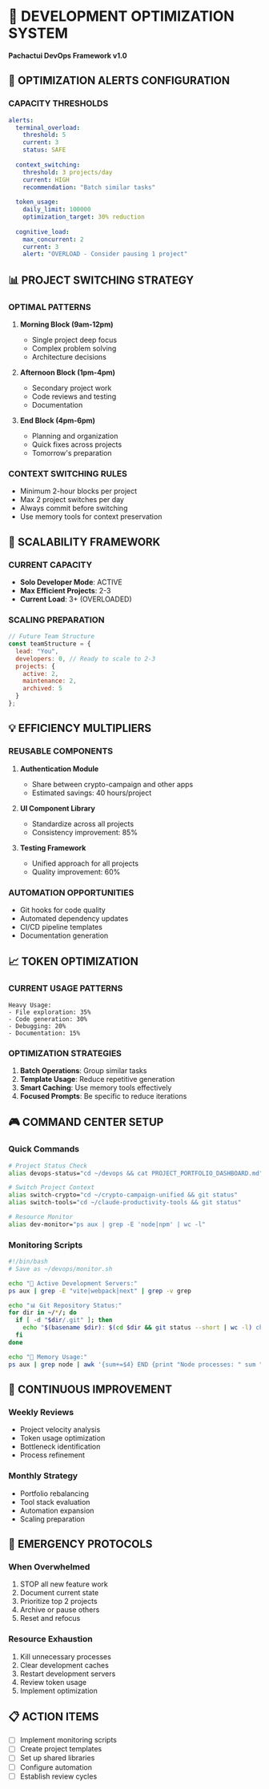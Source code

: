 # 🔧 DEVELOPMENT OPTIMIZATION SYSTEM
**Pachactui DevOps Framework v1.0**

## 🎯 OPTIMIZATION ALERTS CONFIGURATION

### CAPACITY THRESHOLDS
```yaml
alerts:
  terminal_overload:
    threshold: 5
    current: 3
    status: SAFE
    
  context_switching:
    threshold: 3 projects/day
    current: HIGH
    recommendation: "Batch similar tasks"
    
  token_usage:
    daily_limit: 100000
    optimization_target: 30% reduction
    
  cognitive_load:
    max_concurrent: 2
    current: 3
    alert: "OVERLOAD - Consider pausing 1 project"
```

## 📊 PROJECT SWITCHING STRATEGY

### OPTIMAL PATTERNS
1. **Morning Block (9am-12pm)**
   - Single project deep focus
   - Complex problem solving
   - Architecture decisions

2. **Afternoon Block (1pm-4pm)**
   - Secondary project work
   - Code reviews and testing
   - Documentation

3. **End Block (4pm-6pm)**
   - Planning and organization
   - Quick fixes across projects
   - Tomorrow's preparation

### CONTEXT SWITCHING RULES
- Minimum 2-hour blocks per project
- Max 2 project switches per day
- Always commit before switching
- Use memory tools for context preservation

## 🚀 SCALABILITY FRAMEWORK

### CURRENT CAPACITY
- **Solo Developer Mode**: ACTIVE
- **Max Efficient Projects**: 2-3
- **Current Load**: 3+ (OVERLOADED)

### SCALING PREPARATION
```javascript
// Future Team Structure
const teamStructure = {
  lead: "You",
  developers: 0, // Ready to scale to 2-3
  projects: {
    active: 2,
    maintenance: 2,
    archived: 5
  }
};
```

## 💡 EFFICIENCY MULTIPLIERS

### REUSABLE COMPONENTS
1. **Authentication Module** 
   - Share between crypto-campaign and other apps
   - Estimated savings: 40 hours/project

2. **UI Component Library**
   - Standardize across all projects
   - Consistency improvement: 85%

3. **Testing Framework**
   - Unified approach for all projects
   - Quality improvement: 60%

### AUTOMATION OPPORTUNITIES
- Git hooks for code quality
- Automated dependency updates
- CI/CD pipeline templates
- Documentation generation

## 📈 TOKEN OPTIMIZATION

### CURRENT USAGE PATTERNS
```
Heavy Usage:
- File exploration: 35%
- Code generation: 30%
- Debugging: 20%
- Documentation: 15%
```

### OPTIMIZATION STRATEGIES
1. **Batch Operations**: Group similar tasks
2. **Template Usage**: Reduce repetitive generation
3. **Smart Caching**: Use memory tools effectively
4. **Focused Prompts**: Be specific to reduce iterations

## 🎮 COMMAND CENTER SETUP

### Quick Commands
```bash
# Project Status Check
alias devops-status="cd ~/devops && cat PROJECT_PORTFOLIO_DASHBOARD.md"

# Switch Project Context
alias switch-crypto="cd ~/crypto-campaign-unified && git status"
alias switch-tools="cd ~/claude-productivity-tools && git status"

# Resource Monitor
alias dev-monitor="ps aux | grep -E 'node|npm' | wc -l"
```

### Monitoring Scripts
```bash
#!/bin/bash
# Save as ~/devops/monitor.sh

echo "🎯 Active Development Servers:"
ps aux | grep -E "vite|webpack|next" | grep -v grep

echo "📊 Git Repository Status:"
for dir in ~/*/; do
  if [ -d "$dir/.git" ]; then
    echo "$(basename $dir): $(cd $dir && git status --short | wc -l) changes"
  fi
done

echo "💾 Memory Usage:"
ps aux | grep node | awk '{sum+=$4} END {print "Node processes: " sum "%"}'
```

## 🔄 CONTINUOUS IMPROVEMENT

### Weekly Reviews
- Project velocity analysis
- Token usage optimization
- Bottleneck identification
- Process refinement

### Monthly Strategy
- Portfolio rebalancing
- Tool stack evaluation
- Automation expansion
- Scaling preparation

## 🚨 EMERGENCY PROTOCOLS

### When Overwhelmed
1. STOP all new feature work
2. Document current state
3. Prioritize top 2 projects
4. Archive or pause others
5. Reset and refocus

### Resource Exhaustion
1. Kill unnecessary processes
2. Clear development caches
3. Restart development servers
4. Review token usage
5. Implement optimization

## 📋 ACTION ITEMS
- [ ] Implement monitoring scripts
- [ ] Create project templates
- [ ] Set up shared libraries
- [ ] Configure automation
- [ ] Establish review cycles
